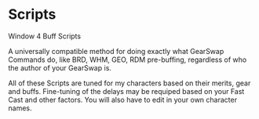 # Scripts
Window 4 Buff Scripts

A universally compatible method for doing exactly what GearSwap Commands do, like BRD, WHM, GEO, RDM pre-buffing, regardless of who
the author of your GearSwap is.

All of these Scripts are tuned for my characters based on their merits, gear and buffs. Fine-tuning of the delays may be requiped based on your Fast Cast and other factors. You will also have to edit in your own character names.

